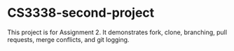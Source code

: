 # CS3338-second-project
This project is for Assignment 2. It demonstrates fork, clone, branching, pull requests, merge conflicts, and git logging.
